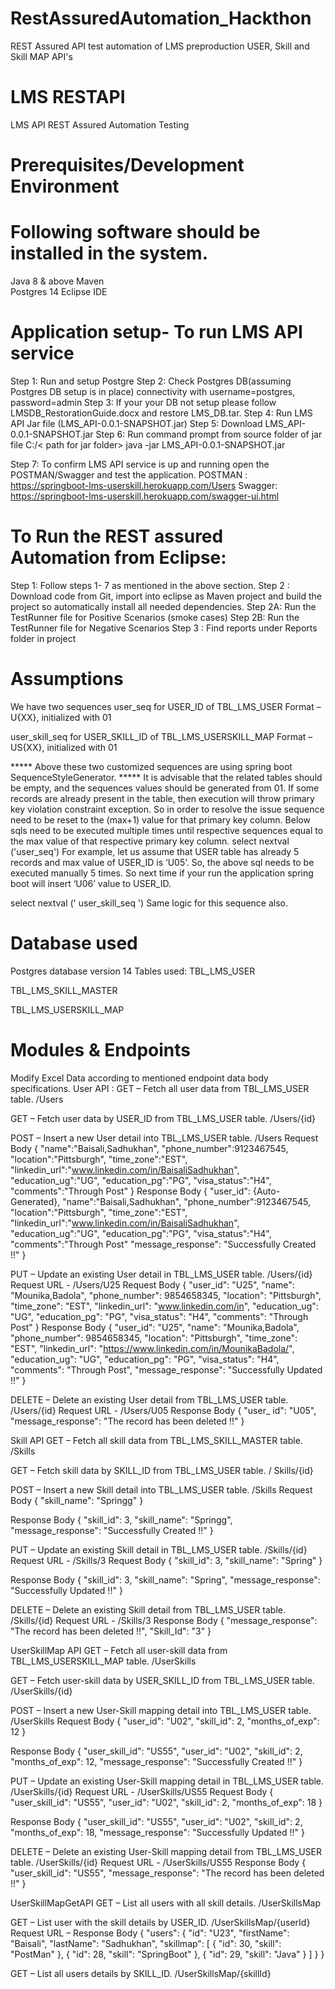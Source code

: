 # RestAssuredAutomation_Hackthon
REST Assured API test automation of LMS preproduction  USER, Skill and Skill MAP API's

# LMS RESTAPI
LMS API REST Assured Automation Testing
# Prerequisites/Development Environment

# Following software should be installed in the system.
Java 8 & above
Maven 	
Postgres 14 
Eclipse IDE
# Application setup- To run LMS API service
Step 1: Run and setup Postgre
Step 2: Check Postgres DB(assuming Postgres DB setup is in place) connectivity with username=postgres, password=admin
Step 3: If your your DB not setup please follow LMSDB_RestorationGuide.docx and restore LMS_DB.tar.
Step 4: Run LMS API Jar file (LMS_API-0.0.1-SNAPSHOT.jar) 
Step 5: Download LMS_API-0.0.1-SNAPSHOT.jar
Step 6:  Run command prompt from source folder of jar file
C:/< path for jar folder> java -jar LMS_API-0.0.1-SNAPSHOT.jar

Step 7: To confirm LMS API service is up and running  open the POSTMAN/Swagger and test the application.
POSTMAN : https://springboot-lms-userskill.herokuapp.com/Users
Swagger: https://springboot-lms-userskill.herokuapp.com/swagger-ui.html
# To Run the REST assured Automation from Eclipse:

 Step 1: Follow steps 1- 7 as mentioned in the above section.
Step 2 : Download code from Git, import into eclipse as Maven project and build the project so automatically install all needed dependencies.
Step 2A: Run the TestRunner file for Positive Scenarios (smoke cases) 
Step 2B: Run the TestRunner file for Negative Scenarios
Step 3 : Find reports under Reports folder in project

# Assumptions

We have two sequences 
user_seq for USER_ID of TBL_LMS_USER
Format – U{XX}, initialized with 01

user_skill_seq for USER_SKILL_ID of TBL_LMS_USERSKILL_MAP
Format – US{XX}, initialized with 01

***** Above these two customized sequences are using spring boot SequenceStyleGenerator.
***** It is advisable that the related tables should be empty, and the sequences values should be generated from 01. If some records are already present in the table, then execution will throw primary key violation constraint exception.
So in order to resolve the issue sequence need to be reset to the (max+1) value for that primary key column.
Below sqls need to be executed multiple times until respective sequences equal to the max value of that respective primary key column.
select nextval ('user_seq')
For example, let us assume that USER table has already 5 records and max value of USER_ID is ‘U05’. So, the above sql needs to be executed manually 5 times. So next time if your run the application spring boot will insert ‘U06’ value to USER_ID.

select nextval (' user_skill_seq ')
Same logic for this sequence also.

# Database used
Postgres database version 14
Tables used:
TBL_LMS_USER

TBL_LMS_SKILL_MASTER

TBL_LMS_USERSKILL_MAP



# Modules & Endpoints

Modify Excel Data according to mentioned endpoint data body specifications. 
User API : 
GET – Fetch all user data from TBL_LMS_USER table.
/Users 

GET – Fetch user data by USER_ID from TBL_LMS_USER table.
/Users/{id}

POST – Insert a new User detail into TBL_LMS_USER table.
/Users 
Request Body
{
	"name":"Baisali,Sadhukhan",
	"phone_number":9123467545,
	"location":"Pittsburgh",
	"time_zone":"EST",
	"linkedin_url":"www.linkedin.com/in/BaisaliSadhukhan",
	"education_ug":"UG",
	"education_pg":"PG",
	"visa_status":"H4",
	"comments":"Through Post"
}
Response Body
{
    	"user_id": {Auto-Generated},
   	 "name":"Baisali,Sadhukhan",
	"phone_number":9123467545,
	"location":"Pittsburgh",
	"time_zone":"EST",
	"linkedin_url":"www.linkedin.com/in/BaisaliSadhukhan",
	"education_ug":"UG",
	"education_pg":"PG",
	"visa_status":"H4",
	"comments":"Through Post"
	"message_response": "Successfully Created !!"
}

PUT – Update an existing User detail in TBL_LMS_USER table.
/Users/{id}
Request URL - /Users/U25
Request Body
{
    "user_id": "U25",
    "name": "Mounika,Badola",
    "phone_number": 9854658345,
    "location": "Pittsburgh",
    "time_zone": "EST",
    "linkedin_url": "www.linkedin.com/in",
    "education_ug": "UG",
    "education_pg": "PG",
    "visa_status": "H4",
    "comments": "Through Post"
}
Response Body
{
    "user_id": "U25",
    "name": "Mounika,Badola",
    "phone_number": 9854658345,
    "location": "Pittsburgh",
    "time_zone": "EST",
    "linkedin_url": "https://www.linkedin.com/in/MounikaBadola/",
    "education_ug": "UG",
    "education_pg": "PG",
    "visa_status": "H4",
    "comments": "Through Post",
    "message_response": "Successfully Updated !!"
}

DELETE – Delete an existing User detail from TBL_LMS_USER table.
/Users/{id}
Request URL - /Users/U05
Response Body
{
    "user_ id": "U05",
    "message_response": "The record has been deleted !!"
}



Skill API
GET – Fetch all skill data from TBL_LMS_SKILL_MASTER table.
/Skills

GET – Fetch skill data by SKILL_ID from TBL_LMS_USER table.
/ Skills/{id}

POST – Insert a new Skill detail into TBL_LMS_USER table.
/Skills
Request Body
{
    "skill_name": "Springg"
}

Response Body
{
    "skill_id": 3,
    "skill_name": "Springg",
    "message_response": "Successfully Created !!"
}

PUT – Update an existing Skill detail in TBL_LMS_USER table.
/Skills/{id}
Request URL - /Skills/3
Request Body
{
    "skill_id": 3,
    "skill_name": "Spring"
}

Response Body
{
    "skill_id": 3,
    "skill_name": "Spring",
    "message_response": "Successfully Updated !!"
}

DELETE – Delete an existing Skill detail from TBL_LMS_USER table.
/Skills/{id}
Request URL - /Skills/3
Response Body
{
    "message_response": "The record has been deleted !!",
    "Skill_Id": "3"
}

UserSkillMap API
GET – Fetch all user-skill data from TBL_LMS_USERSKILL_MAP table.
/UserSkills

GET – Fetch user-skill data by USER_SKILL_ID from TBL_LMS_USER table.
/UserSkills/{id}

POST – Insert a new User-Skill mapping detail into TBL_LMS_USER table.
/UserSkills 
Request Body
{
  "user_id": "U02",
  "skill_id": 2,
  "months_of_exp": 12
}

Response Body
{
    "user_skill_id": "US55",
    "user_id": "U02",
    "skill_id": 2,
    "months_of_exp": 12,
    "message_response": "Successfully Created !!"
}


PUT – Update an existing User-Skill mapping detail in TBL_LMS_USER table.
/UserSkills/{id}
Request URL - /UserSkills/US55
Request Body
{
  "user_skill_id": "US55",
  "user_id": "U02",
  "skill_id": 2,
  "months_of_exp": 18
}

Response Body
{
    "user_skill_id": "US55",
    "user_id": "U02",
    "skill_id": 2,
    "months_of_exp": 18,
    "message_response": "Successfully Updated !!"
}

DELETE – Delete an existing User-Skill mapping detail from TBL_LMS_USER table.
/UserSkills/{id}
Request URL - /UserSkills/US55
Response Body
{
    "user_skill_id": "US55",
    "message_response": "The record has been deleted !!"
}


UserSkillMapGetAPI
GET – List all users with all skill details.
/UserSkillsMap 

GET – List user with the skill details by USER_ID.
/UserSkillsMap/{userId}
Request URL – 
Response Body
{
    "users": {
        "id": "U23",
        "firstName": "Baisali",
        "lastName": "Sadhukhan",
        "skillmap": [
            {
                "id": 30,
                "skill": "PostMan"
            },
            {
                "id": 28,
                "skill": "SpringBoot"
            },
            {
                "id": 29,
                "skill": "Java"
            }
        ]
    }
}


GET  – List all users details by SKILL_ID.
/UserSkillsMap/{skillId}
